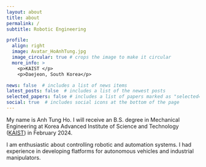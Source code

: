 ```yaml
---
layout: about
title: about
permalink: /
subtitle: Robotic Engineering

profile:
  align: right
  image: Avatar_HoAnhTung.jpg
  image_circular: true # crops the image to make it circular
  more_info: >
    <p>KAIST </p>
    <p>Daejeon, South Korea</p>

news: false  # includes a list of news items
latest_posts: false  # includes a list of the newest posts
selected_papers: false # includes a list of papers marked as "selected={true}"
social: true  # includes social icons at the bottom of the page
---
```


My name is Anh Tung Ho. I will receive an B.S. degree in Mechanical Engineering at Korea Advanced Institute of Science and Technology ([KAIST](https://www.kaist.ac.kr/en/)) in February 2024.

I am enthusiastic about controlling robotic and automation systems. I had experience in developing flatforms for autonomous vehicles and industrial manipulators.    
<!-- 
Put your address / P.O. box / other info right below your picture. You can also disable any of these elements by editing `profile` property of the YAML header of your `_pages/about.md`. Edit `_bibliography/papers.bib` and Jekyll will render your [publications page](/al-folio/publications/) automatically. -->

<!-- Link to your social media connections, too. This theme is set up to use [Font Awesome icons](https://fontawesome.com/) and [Academicons](https://jpswalsh.github.io/academicons/), like the ones below. Add your Facebook, Twitter, LinkedIn, Google Scholar, or just disable all of them. -->